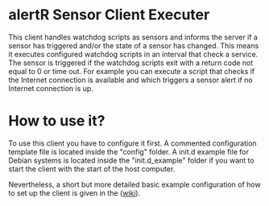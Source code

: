 alertR Sensor Client Executer
======

This client handles watchdog scripts as sensors and informs the server if a sensor has triggered and/or the state of a sensor has changed. This means it executes configured watchdog scripts in an interval that check a service. The sensor is triggered if the watchdog scripts exit with a return code not equal to 0 or time out. For example you can execute a script that checks if the Internet connection is available and which triggers a sensor alert if no Internet connection is up.


How to use it?
======

To use this client you have to configure it first. A commented configuration template file is located inside the "config" folder. A init.d example file for Debian systems is located inside the "init.d_example" folder if you want to start the client with the start of the host computer.

Nevertheless, a short but more detailed basic example configuration of how to set up the client is given in the ([wiki](https://github.com/sqall01/alertR/wiki/Example-Configuration)).